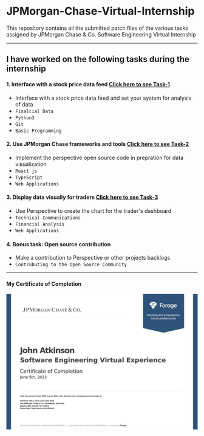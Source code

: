 # JPMorgan-Chase-Virtual-Internship
This repository contains all the submitted patch files of the various tasks assigned by JPMorgan Chase & Co. Software Engineering Virtual Internship

---
## I have worked on the following tasks during the internship
#### 1. Interface with a stock price data feed [Click here to see Task-1](https://github.com/Green-atkinson/JPMorgan-Chase-Virtual-Exp-Program/tree/main/JPMC-tech-task-1-PY3)
- Interface with a stock price data feed and set your system for analysis of data
- `Finalcial Data` 
- `Python3`
- `Git`
- `Basic Programming`

#### 2. Use JPMorgan Chase frameworks and tools [Click here to see Task-2](https://github.com/Green-atkinson/JPMorgan-Chase-Virtual-Exp-Program/tree/main/JPMC-tech-task-2-PY3)
- Implement the perspective open source code in prepration for data visualization 
- `React js` 
- `TypeScript`
- `Web Applications`

#### 3. Display data visually for traders [Click here to see Task-3](https://github.com/Green-atkinson/JPMorgan-Chase-Virtual-Exp-Program/tree/main/JPMC-tech-task-3-PY3)
- Use Perspective to create the chart for the trader's dashboard  
- `Technical Communications` 
- `Financial Analysis`
- `Web Applications`

#### 4. Bonus task: Open source contribution
- Make a contribution to Perspective or other projects backlogs 
- `Contrubuting to the Open Source Community`
---
#### My Certificate of Completion
![New](https://github.com/Green-atkinson/JPMorgan-Chase-Virtual-Exp-Program/blob/4a5e8a3e2dc1538dca71eea86db867b647b295e3/Certificate%20of%20Completion%20-%20JPMorgan%20SWE.jpg)
